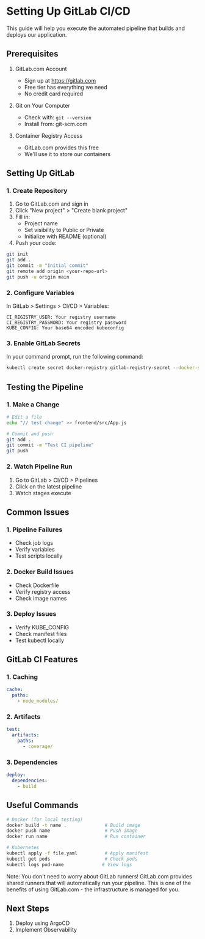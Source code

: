 # Setting Up GitLab CI/CD

This guide will help you execute the automated pipeline that builds and deploys our application. 

## Prerequisites

1. GitLab.com Account
   - Sign up at https://gitlab.com
   - Free tier has everything we need
   - No credit card required

2. Git on Your Computer
   - Check with: `git --version`
   - Install from: git-scm.com

3. Container Registry Access
   - GitLab.com provides this free
   - We'll use it to store our containers

## Setting Up GitLab

### 1. Create Repository
1. Go to GitLab.com and sign in
2. Click "New project" > "Create blank project"
3. Fill in:
   - Project name
   - Set visibility to Public or Private
   - Initialize with README (optional)
4. Push your code:
```bash
git init
git add .
git commit -m "Initial commit"
git remote add origin <your-repo-url>
git push -u origin main
```

### 2. Configure Variables
In GitLab > Settings > CI/CD > Variables:
```
CI_REGISTRY_USER: Your registry username
CI_REGISTRY_PASSWORD: Your registry password
KUBE_CONFIG: Your base64 encoded kubeconfig
```

### 3. Enable GitLab Secrets
In your command prompt, run the following command:
```bash
kubectl create secret docker-registry gitlab-registry-secret --docker-server=registry.gitlab.com --docker-username=<YOUR-GIT-USERNAME> --docker-password=<YOUR-GITLAB-PAT> --docker-email=<YOUR-GITLAB-EMAIL> -n task-app
```

## Testing the Pipeline

### 1. Make a Change
```bash
# Edit a file
echo "// test change" >> frontend/src/App.js

# Commit and push
git add .
git commit -m "Test CI pipeline"
git push
```

### 2. Watch Pipeline Run
1. Go to GitLab > CI/CD > Pipelines
2. Click on the latest pipeline
3. Watch stages execute

## Common Issues

### 1. Pipeline Failures
- Check job logs
- Verify variables
- Test scripts locally

### 2. Docker Build Issues
- Check Dockerfile
- Verify registry access
- Check image names

### 3. Deploy Issues
- Verify KUBE_CONFIG
- Check manifest files
- Test kubectl locally

## GitLab CI Features

### 1. Caching
```yaml
cache:
  paths:
    - node_modules/
```

### 2. Artifacts
```yaml
test:
  artifacts:
    paths:
      - coverage/
```

### 3. Dependencies
```yaml
deploy:
  dependencies:
    - build
```

## Useful Commands

```bash
# Docker (for local testing)
docker build -t name .              # Build image
docker push name                    # Push image
docker run name                     # Run container

# Kubernetes
kubectl apply -f file.yaml          # Apply manifest
kubectl get pods                    # Check pods
kubectl logs pod-name              # View logs
```

Note: You don't need to worry about GitLab runners! GitLab.com provides shared runners that will automatically run your pipeline. This is one of the benefits of using GitLab.com - the infrastructure is managed for you.

## Next Steps

1. Deploy using ArgoCD
2. Implement Observability
